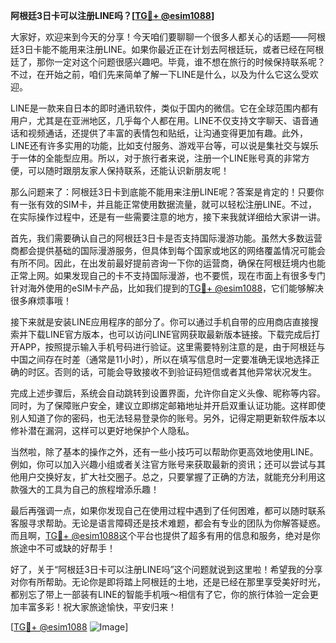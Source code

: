 **阿根廷3日卡可以注册LINE吗？[[TG💪+ @esim1088](https://t.me/s/esim1088)]**

大家好，欢迎来到今天的分享！今天咱们要聊聊一个很多人都关心的话题——阿根廷3日卡能不能用来注册LINE。如果你最近正在计划去阿根廷玩，或者已经在阿根廷了，那你一定对这个问题很感兴趣吧。毕竟，谁不想在旅行的时候保持联系呢？不过，在开始之前，咱们先来简单了解一下LINE是什么，以及为什么它这么受欢迎。

LINE是一款来自日本的即时通讯软件，类似于国内的微信。它在全球范围内都有用户，尤其是在亚洲地区，几乎每个人都在用。LINE不仅支持文字聊天、语音通话和视频通话，还提供了丰富的表情包和贴纸，让沟通变得更加有趣。此外，LINE还有许多实用的功能，比如支付服务、游戏平台等，可以说是集社交与娱乐于一体的全能型应用。所以，对于旅行者来说，注册一个LINE账号真的非常方便，可以随时跟朋友家人保持联系，还能认识新朋友呢！

那么问题来了：阿根廷3日卡到底能不能用来注册LINE呢？答案是肯定的！只要你有一张有效的SIM卡，并且能正常使用数据流量，就可以轻松注册LINE。不过，在实际操作过程中，还是有一些需要注意的地方，接下来我就详细给大家讲一讲。

首先，我们需要确认自己的阿根廷3日卡是否支持国际漫游功能。虽然大多数运营商都会提供基础的国际漫游服务，但具体到每个国家或地区的网络覆盖情况可能会有所不同。因此，在出发前最好提前咨询一下你的运营商，确保在阿根廷境内也能正常上网。如果发现自己的卡不支持国际漫游，也不要慌，现在市面上有很多专门针对海外使用的eSIM卡产品，比如我们提到的[TG💪+ @esim1088](https://t.me/s/esim1088)，它们能够解决很多麻烦事哦！

接下来就是安装LINE应用程序的部分了。你可以通过手机自带的应用商店直接搜索并下载LINE官方版本，也可以访问LINE官网获取最新版本链接。下载完成后打开APP，按照提示输入手机号码进行验证。这里需要特别注意的是，由于阿根廷与中国之间存在时差（通常是11小时），所以在填写信息时一定要准确无误地选择正确的时区。否则的话，可能会导致接收不到验证码短信或者其他异常状况发生。

完成上述步骤后，系统会自动跳转到设置界面，允许你自定义头像、昵称等内容。同时，为了保障账户安全，建议立即绑定邮箱地址并开启双重认证功能。这样即使别人知道了你的密码，也无法轻易登录你的账号。另外，记得定期更新软件版本以修补潜在漏洞，这样可以更好地保护个人隐私。

当然啦，除了基本的操作之外，还有一些小技巧可以帮助你更高效地使用LINE。例如，你可以加入兴趣小组或者关注官方账号来获取最新的资讯；还可以尝试与其他用户交换好友，扩大社交圈子。总之，只要掌握了正确的方法，就能充分利用这款强大的工具为自己的旅程增添乐趣！

最后再强调一点，如果你发现自己在使用过程中遇到了任何困难，都可以随时联系客服寻求帮助。无论是语言障碍还是技术难题，都会有专业的团队为你解答疑惑。而且啊，[TG💪+ @esim1088](https://t.me/s/esim1088)这个平台也提供了超多有用的信息和服务，绝对是你旅途中不可或缺的好帮手！

好了，关于“阿根廷3日卡可以注册LINE吗”这个问题就说到这里啦！希望我的分享对你有所帮助。无论你是即将踏上阿根廷的土地，还是已经在那里享受美好时光，都别忘了带上一部装有LINE的智能手机哦～相信有了它，你的旅行体验一定会更加丰富多彩！祝大家旅途愉快，平安归来！

[[TG💪+ @esim1088](https://t.me/s/esim1088) ![Image](https://i.postimg.cc/4NQfJmqS/Snipaste-2025-05-13-00-14-12.png)]